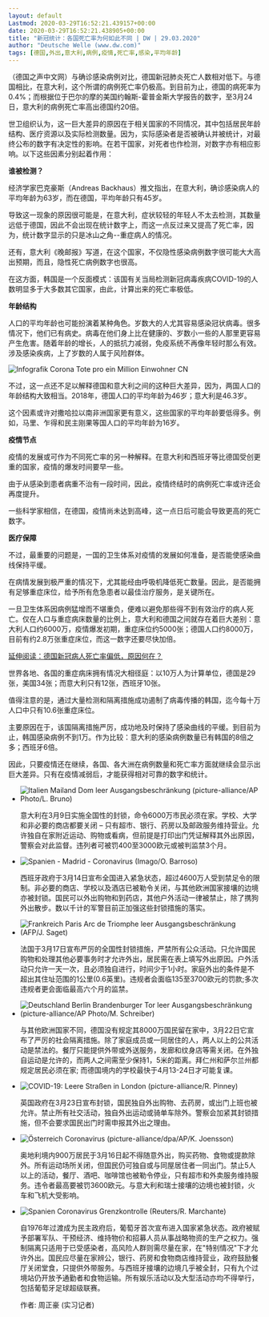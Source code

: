 ```yaml
---
layout: default
Lastmod: 2020-03-29T16:52:21.439157+00:00
date: 2020-03-29T16:52:21.438905+00:00
title: "新冠统计：各国死亡率为何如此不同 | DW | 29.03.2020"
author: "Deutsche Welle (www.dw.com)"
tags: [德国,外出,意大利,病例,疫情,死亡率,感染,平均年龄]
---
```


（德国之声中文网）与确诊感染病例对比，德国新冠肺炎死亡人数相对低下。与德国相比，在意大利，这个所谓的病例死亡率仍极高。到目前为止，德国的病死率为0.4%；而根据位于巴尔的摩的美国约翰斯-霍普金斯大学报告的数字，至3月24日，意大利的病例死亡率高出德国约20倍。

世卫组织认为，这一巨大差异的原因在于相关国家的不同情况，其中包括居民年龄结构、医疗资源以及实际检测数量。因为，实际感染者是否被确认并被统计，对最终公布的数字有决定性的影响。在若干国家，对死者也作检测，对数字亦有相应影响。以下这些因素分别起着作用：

**谁被检测？**

经济学家巴克豪斯（Andreas Backhaus）推文指出，在意大利，确诊感染病人的平均年龄为63岁，而在德国，平均年龄只有45岁。

导致这一现象的原因很可能是，在意大利，症状较轻的年轻人不太去检测，其数量远低于德国，因此不会出现在统计数字上，而这一点反过来又提高了死亡率，因为，统计数字显示的只是冰山之角--重症病人的情况。

还有，意大利《晚邮报》写道，在这个国家，不仅隐性感染病例数字很可能大大高出预期，而且，隐性死亡病例数字也很高。

在这方面，韩国是一个反面模式：该国有关当局检测新冠病毒疾病COVID-19的人数明显多于大多数其它国家，由此，计算出来的死亡率极低。

**年龄结构**

人口的平均年龄也可能扮演着某种角色。岁数大的人尤其容易感染冠状病毒。很多情况下，他们已有病史。病毒在他们身上比在健康的、岁数小一些的人那里更容易产生危害。随着年龄的增长，人的抵抗力减弱，免疫系统不再像年轻时那么有效。涉及感染疾病，上了岁数的人属于风险群体。

![Infografik Corona Tote pro ein Million Einwohner CN](https://images.weserv.nl/?url=/image/52940900_7.png)

不过，这一点还不足以解释德国和意大利之间的这种巨大差异，因为，两国人口的年龄结构大致相当。2018年，德国人口的平均年龄为46岁；意大利是46.3岁。

这个因素或许对撒哈拉以南非洲国家更有意义，这些国家的平均年龄要低得多。例如，马里、乍得和民主刚果等国人口的平均年龄为16岁。

**疫情节点**

疫情的发展或可作为不同死亡率的另一种解释。在意大利和西班牙等比德国受创更重的国家，疫情的爆发时间要早一些。

由于从感染到患者病重不治有一段时间，因此，疫情终结时的病例死亡率或许还会再度提升。

一些科学家相信，在德国，疫情尚未达到高峰，这一点日后可能会导致更高的死亡数字。

**医疗保障**

不过，最重要的问题是，一国的卫生体系对疫情的发展如何准备，是否能使感染曲线保持平缓。

在病情发展到极严重的情况下，尤其能经由呼吸机降低死亡数量。因此，是否能拥有足够重症床位，给予所有危急患者以最佳治疗服务，是关键所在。

一旦卫生体系因病例猛增而不堪重负，便难以避免那些得不到有效治疗的病人死亡。仅在人口与重症病床数量的比例上，意大利和德国之间就存在着巨大差别：意大利人口约6000万，疫情爆发初期，重症床位约5000张；德国人口约8000万，目前有约2.8万张重症床位，而这一数字还要尽快加倍。

[延伸阅读：德国新冠病人死亡率偏低，原因何在？](/zh/德国新冠病人死亡率偏低原因何在/a-52706136)

世界各地、各国的重症病床拥有情况大相径庭：以10万人为计算单位，德国是29张，美国34张；而意大利只有12张，西班牙10张。

值得注意的是，通过大量检测和隔离措施成功遏制了病毒传播的韩国，迄今每十万人口中只有10.6张重症床位。

主要原因在于，该国隔离措施严厉，成功地及时保持了感染曲线的平缓。到目前为止，韩国感染病例不到1万。作为比较：意大利的感染病例数量已有韩国的8倍之多；西班牙6倍。

因此，只要疫情还在继续，各国、各大洲在病例数量和死亡率方面就继续会显示出巨大差异。只有在疫情减弱后，才能获得相对可靠的数字和统计。

*   ![Italien Mailand Dom leer Ausgangsbeschränkung (picture-alliance/AP Photo/L. Bruno)](https://images.weserv.nl/?url=/image/52882715_303.jpg)
    
    意大利在3月9日实施全国性的封锁，命令6000万市民必须在家。学校、大学和非必要的商店都要关闭 – 只有超市、银行、药房以及邮政服务维持营业。允许独自在家附近运动、购物或看病，但前提是打印出门凭证解释其外出原因，警察会对此监督。违列者可被罚400至3000欧元或被判监禁3个月。
    
*   ![Spanien - Madrid - Coronavirus (Imago/O. Barroso)](https://images.weserv.nl/?url=/image/52875473_303.jpg)
    
    西班牙政府于3月14日宣布全国进入紧急状态，超过4600万人受到禁足令的限制。非必要的商店、学校以及酒店已被勒令关闭，与其他欧洲国家接壤的边境亦被封锁。国民可以外出购物和到药店，其他户外活动一律被禁止，除了携狗外出散步。数以千计的军警目前正加强这些封锁措施的落实。
    
*   ![Frankreich Paris Arc de Triomphe leer Ausgangsbeschränkung (AFP/J. Saget)](https://images.weserv.nl/?url=/image/52882801_303.jpg)
    
    法国于3月17日宣布严厉的全国性封锁措施，严禁所有公众活动。只允许国民购物和处理其他必要事务时才允许外出，居民需在表上填写外出原因。户外活动只允许一天一次，且必须独自进行，时间少于1小时。家庭外出的条件是不超出其住址范围的1公里(0.6英里)。违规者会面临135至3700欧元的罚款;多次违规者更会面临最高六个月的监禁。
    
*   ![ Deutschland Berlin Brandenburger Tor leer Ausgangsbeschränkung (picture-alliance/AP Photo/M. Schreiber)](https://images.weserv.nl/?url=/image/52882855_303.jpg)
    
    与其他欧洲国家不同，德国没有规定其8000万国民留在家中，3月22日它宣布了严厉的社会隔离措施。除了家庭成员或一同居住的人，两人以上的公共活动是禁法的。餐厅只能提供外带或外送服务，发廊和纹身店等需关闭。在外独自运动是允许的，而两人之间需至少保持1，5米的距离。拜仁州和萨尔兰州都规定居民必须在家; 而德国境内的学校最快于4月13-24日才可能复课。
    
*   ![COVID-19: Leere Straßen in London (picture-alliance/R. Pinney)](https://images.weserv.nl/?url=/image/52893998_303.jpg)
    
    英国政府在3月23日宣布封锁，国民独自外出购物、去药房，或出门上班也被允许。禁止所有社交活动，独自外出运动或骑单车除外。警察会加紧其封锁措施，但不会要求国民出门时需申报其外出之理由。
    
*   ![Österreich Coronavirus (picture-alliance/dpa/AP/K. Joensson)](https://images.weserv.nl/?url=/image/52704257_303.jpg)
    
    奥地利境内900万居民于3月16日起不得随意外出，购买药物、食物或提款除外。所有运动场所关闭，但国民仍可独自或与同屋居住者一同出门。禁止5人以上的活动，餐厅、酒吧、咖啡馆也被勒令停业，只有超市和外卖服务维持服务。违令者最高要被罚3600欧元。与意大利和瑞士接壤的边境也被封锁，火车和飞机大受影响。
    
*   ![Spanien Coronavirus Grenzkontrolle (Reuters/R. Marchante)](https://images.weserv.nl/?url=/image/52804056_303.jpg)
    
    自1976年过渡成为民主政府后，葡萄牙首次宣布进入国家紧急状态。政府被赋予部署军队、干预经济、维持物价和招募人员从事战略物资的生产之权力。强制隔离只适用于已受感染者，高风险人群则需尽量在家，在"特别情况"下才允许外出。国民应尽量在家辨公，银行、药房和食物商店维持营业，政府鼓励餐厅关闭堂食，只提供外带服务。与西班牙接壤的边境几乎被全封，只有九个过境站仍开放予通勤者和食物运输。所有娱乐活动以及大型活动亦均不得举行，包括葡萄牙足球超级联赛。
    
    作者: 周正豪 (实习记者)


